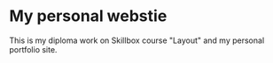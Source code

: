 # My personal webstie
This is my diploma work on Skillbox course "Layout" and my personal portfolio site.
